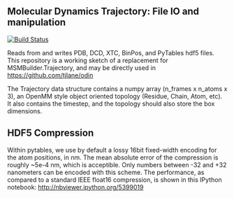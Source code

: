 ## Molecular Dynamics Trajectory: File IO and manipulation

[![Build Status](https://travis-ci.org/rmcgibbo/mdtraj.png)](https://travis-ci.org/rmcgibbo/mdtraj)

Reads from and writes  PDB, DCD, XTC, BinPos, and PyTables hdf5 files. This repository is a working sketch of a replacement for MSMBuilder.Trajectory, and may be directly used in https://github.com/tjlane/odin

The Trajectory data structure contains a numpy array (n_frames x n_atoms x 3), an OpenMM style object oriented topology
(Residue, Chain, Atom, etc). It also contains the timestep, and the topology should also store the box dimensions.

## HDF5 Compression
Within pytables, we use by default a lossy 16bit fixed-width encoding for the atom positions, in nm. The mean
absolute error of the compression is roughly ~5e-4 nm, which is acceptible. Only numbers between -32 and +32
nanometers can be encoded with this scheme. The performance, as compared to a standard IEEE float16 compression,
is shown in this IPython notebook: http://nbviewer.ipython.org/5399019
